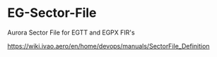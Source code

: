 # EG-Sector-File
Aurora Sector File for EGTT and EGPX FIR's



https://wiki.ivao.aero/en/home/devops/manuals/SectorFile_Definition

